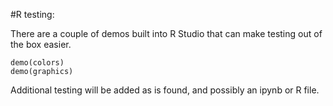 #R testing: 

There are a couple of demos built into R Studio that can make testing out of the box easier. 

    demo(colors)
    demo(graphics)
 
 
Additional testing will be added as is found, and possibly an ipynb or R file. 
